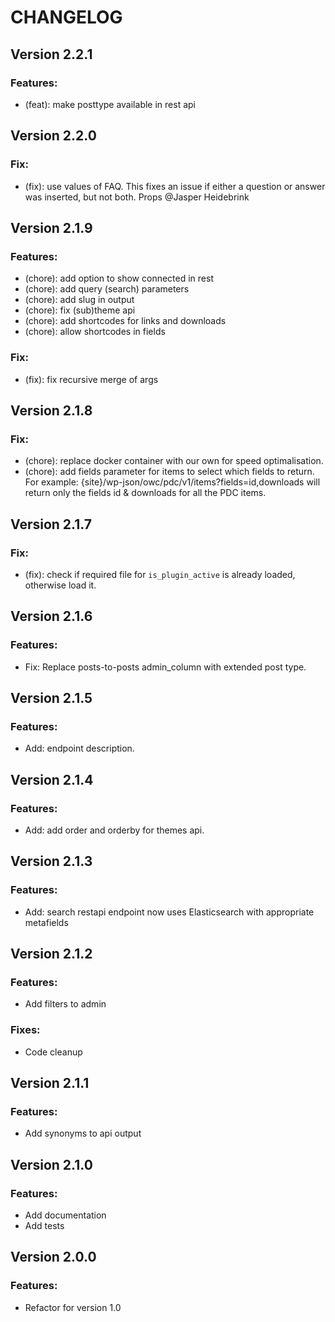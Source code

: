# CHANGELOG

## Version 2.2.1

### Features:

-   (feat): make posttype available in rest api

## Version 2.2.0

### Fix:

-   (fix): use values of FAQ. This fixes an issue if either a question or answer was inserted, but not both. Props @Jasper Heidebrink

## Version 2.1.9

### Features:

-   (chore): add option to show connected in rest
-   (chore): add query (search) parameters
-   (chore): add slug in output
-   (chore): fix (sub)theme api
-   (chore): add shortcodes for links and downloads
-   (chore): allow shortcodes in fields

### Fix:

-   (fix): fix recursive merge of args

## Version 2.1.8

### Fix:

-   (chore): replace docker container with our own for speed optimalisation.
-   (chore): add fields parameter for items to select which fields to return. For example: {site}/wp-json/owc/pdc/v1/items?fields=id,downloads will return only the fields id & downloads for all the PDC items.

## Version 2.1.7

### Fix:

-   (fix): check if required file for `is_plugin_active` is already loaded, otherwise load it.

## Version 2.1.6

### Features:

-   Fix: Replace posts-to-posts admin_column with extended post type.

## Version 2.1.5

### Features:

-   Add: endpoint description.

## Version 2.1.4

### Features:

-   Add: add order and orderby for themes api.

## Version 2.1.3

### Features:

-   Add: search restapi endpoint now uses Elasticsearch with appropriate metafields

## Version 2.1.2

### Features:

-   Add filters to admin

### Fixes:

-   Code cleanup

## Version 2.1.1

### Features:

-   Add synonyms to api output

## Version 2.1.0

### Features:

-   Add documentation
-   Add tests

## Version 2.0.0

### Features:

-   Refactor for version 1.0
